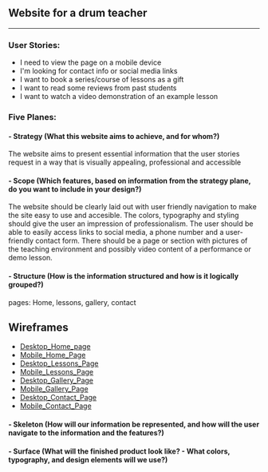 ## Website for a drum teacher
---
### User Stories:
- I need to view the page on a mobile device
- I'm looking for contact info or social media links
- I want to book a series/course of lessons as a gift
- I want to read some reviews from past students
- I want to watch a video demonstration of an example lesson

### Five Planes:

#### - Strategy (What this website aims to achieve, and for whom?)
The website aims to present essential information that the user stories request in a way that is visually appealing, professional and accessible



#### - Scope (Which features, based on information from the strategy plane, do you want to include in your design?)
The website should be clearly laid out with user friendly navigation to make the site easy to use and accesible. The colors, typography and styling should give the user an impression of professionalism. The user should be able to easily access links to social media, a phone number and a user-friendly contact form. There should be a page or section with pictures of the teaching environment and possibly video content of a performance or demo lesson.



#### - Structure (How is the information structured and how is it logically grouped?)
pages: Home, lessons, gallery, contact

## Wireframes

- [Desktop_Home_page](assets/docs/wireframes/HOME_DESKTOP.PNG)
- [Mobile_Home_Page](assets/docs/wireframes/HOME_MOBILE.PNG)
- [Desktop_Lessons_Page](assets/docs/wireframes/LESSONS_DESKTOP.PNG)
- [Mobile_Lessons_Page](assets/docs/wireframes/LESSONS_MOBILE.PNG)
- [Desktop_Gallery_Page](assets/docs/wireframes/GALLERY_DESKTOP.PNG)
- [Mobile_Gallery_Page](assets/docs/wireframes/GALLERY_MOBILE.PNG)
- [Desktop_Contact_Page](assets/docs/wireframes/CONTACT_BOOK_DESKTOP.PNG)
- [Mobile_Contact_Page](assets/docs/wireframes/CONTACT_BOOK_MOBILE.PNG)




#### - Skeleton (How will our information be represented, and how will the user navigate to the information and the features?)




#### - Surface (What will the finished product look like? - What colors, typography, and design elements will we use?)